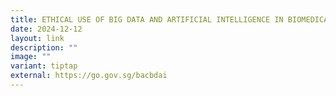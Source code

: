 ```yaml
---
title: ETHICAL USE OF BIG DATA AND ARTIFICIAL INTELLIGENCE IN BIOMEDICAL RESEARCH
date: 2024-12-12
layout: link
description: ""
image: ""
variant: tiptap
external: https://go.gov.sg/bacbdai
---
```

